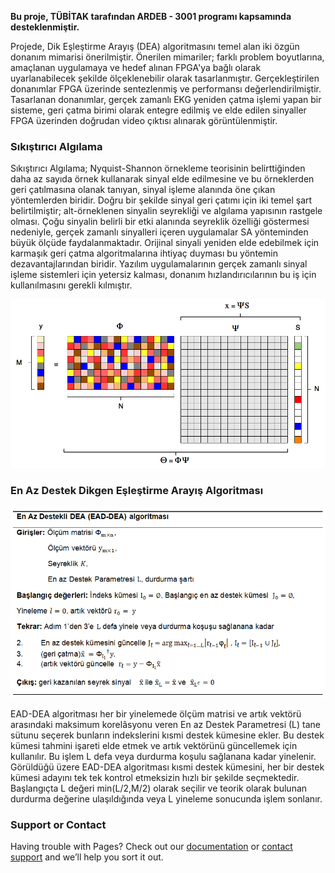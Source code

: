**Bu proje, TÜBİTAK tarafından ARDEB - 3001 programı kapsamında desteklenmiştir.** 

Projede, Dik Eşleştirme Arayış (DEA) algoritmasını temel alan iki özgün donanım mimarisi önerilmiştir. Önerilen mimariler; farklı problem boyutlarına, amaçlanan uygulamaya ve hedef alınan FPGA'ya bağlı olarak uyarlanabilecek şekilde ölçeklenebilir olarak tasarlanmıştır. Gerçekleştirilen donanımlar FPGA üzerinde sentezlenmiş ve performansı değerlendirilmiştir. Tasarlanan donanımlar, gerçek zamanlı EKG yeniden çatma işlemi yapan bir sisteme, geri çatma birimi olarak entegre edilmiş ve elde edilen sinyaller FPGA üzerinden doğrudan video çıktısı alınarak görüntülenmiştir.

### Sıkıştırıcı Algılama

Sıkıştırıcı Algılama; Nyquist-Shannon örnekleme teorisinin belirttiğinden daha az sayıda örnek kullanarak sinyal elde edilmesine ve bu örneklerden geri çatılmasına olanak tanıyan, sinyal işleme alanında öne çıkan yöntemlerden biridir. Doğru bir şekilde sinyal geri çatımı için iki temel şart belirtilmiştir; alt-örneklenen sinyalin seyrekliği ve algılama yapısının rastgele olması. Çoğu sinyalin belirli bir etki alanında seyreklik özelliği göstermesi nedeniyle, gerçek zamanlı sinyalleri içeren uygulamalar SA yönteminden büyük ölçüde faydalanmaktadır. Orijinal sinyali yeniden elde edebilmek için karmaşık geri çatma algoritmalarına ihtiyaç duyması bu yöntemin dezavantajlarından biridir. Yazılım uygulamalarının gerçek zamanlı sinyal işleme sistemleri için yetersiz kalması, donanım hızlandırıcılarının bu iş için kullanılmasını gerekli kılmıştır.

![Sıkıştırıcı Algılama](/images/CS_basic.png)

### En Az Destek Dikgen Eşleştirme Arayış Algoritması

![Algoritma](/images/alg.png)

EAD-DEA algoritması her bir yinelemede ölçüm matrisi ve artık vektörü arasındaki maksimum korelâsyonu veren En az Destek Parametresi (L) tane sütunu seçerek bunların indekslerini kısmi destek kümesine ekler. Bu destek kümesi tahmini işareti elde etmek ve artık vektörünü güncellemek için kullanılır. Bu işlem L defa veya durdurma koşulu sağlanana kadar yinelenir. Görüldüğü üzere EAD-DEA algoritması kısmi destek kümesini, her bir destek kümesi adayını tek tek kontrol etmeksizin hızlı bir şekilde seçmektedir. Başlangıçta L değeri min⁡(L/2,M/2) olarak seçilir ve teorik olarak bulunan durdurma değerine ulaşıldığında veya L yineleme sonucunda işlem sonlanır.

### Support or Contact

Having trouble with Pages? Check out our [documentation](https://help.github.com/categories/github-pages-basics/) or [contact support](https://github.com/contact) and we’ll help you sort it out.
